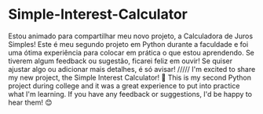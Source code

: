 # Simple-Interest-Calculator
Estou animado para compartilhar meu novo projeto, a Calculadora de Juros Simples! Este é meu segundo projeto em Python durante a faculdade e foi uma ótima experiência para colocar em prática o que estou aprendendo. Se tiverem algum feedback ou sugestão, ficarei feliz em ouvir!  Se quiser ajustar algo ou adicionar mais detalhes, é só avisar! 
/////   I'm excited to share my new project, the Simple Interest Calculator! 🎉 This is my second Python project during college and it was a great experience to put into practice what I'm learning. If you have any feedback or suggestions, I'd be happy to hear them! 😊
